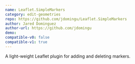 ```yaml
---
name: Leaflet.SimpleMarkers
category: edit-geometries
repo: https://github.com/jdomingu/Leaflet.SimpleMarkers
author: Jared Dominguez
author-url: https://github.com/jdomingu
demo: 
compatible-v0: false
compatible-v1: true
---
```


A light-weight Leaflet plugin for adding and deleting markers.
